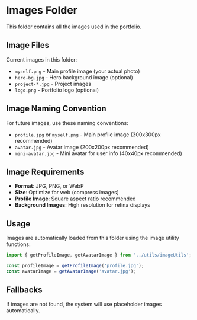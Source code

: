 # Images Folder

This folder contains all the images used in the portfolio.

## Image Files

Current images in this folder:

- `myself.png` - Main profile image (your actual photo)
- `hero-bg.jpg` - Hero background image (optional)
- `project-*.jpg` - Project images
- `logo.png` - Portfolio logo (optional)

## Image Naming Convention

For future images, use these naming conventions:

- `profile.jpg` or `myself.png` - Main profile image (300x300px recommended)
- `avatar.jpg` - Avatar image (200x200px recommended)  
- `mini-avatar.jpg` - Mini avatar for user info (40x40px recommended)

## Image Requirements

- **Format**: JPG, PNG, or WebP
- **Size**: Optimize for web (compress images)
- **Profile Image**: Square aspect ratio recommended
- **Background Images**: High resolution for retina displays

## Usage

Images are automatically loaded from this folder using the image utility functions:

```javascript
import { getProfileImage, getAvatarImage } from '../utils/imageUtils';

const profileImage = getProfileImage('profile.jpg');
const avatarImage = getAvatarImage('avatar.jpg');
```

## Fallbacks

If images are not found, the system will use placeholder images automatically.
